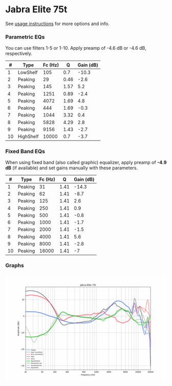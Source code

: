 # Jabra Elite 75t
See [usage instructions](https://github.com/jaakkopasanen/AutoEq#usage) for more options and info.

### Parametric EQs
You can use filters 1-5 or 1-10. Apply preamp of -4.6 dB or -4.6 dB, respectively.

|   # | Type      |   Fc (Hz) |    Q |   Gain (dB) |
|-----|-----------|-----------|------|-------------|
|   1 | LowShelf  |       105 | 0.7  |       -10.3 |
|   2 | Peaking   |        29 | 0.46 |        -2.6 |
|   3 | Peaking   |       145 | 1.57 |         5.2 |
|   4 | Peaking   |      1251 | 0.89 |        -2.4 |
|   5 | Peaking   |      4072 | 1.69 |         4.8 |
|   6 | Peaking   |       444 | 1.69 |        -0.3 |
|   7 | Peaking   |      1044 | 3.32 |         0.4 |
|   8 | Peaking   |      5828 | 4.29 |         2.8 |
|   9 | Peaking   |      9156 | 1.43 |        -2.7 |
|  10 | HighShelf |     10000 | 0.7  |        -3.7 |

### Fixed Band EQs
When using fixed band (also called graphic) equalizer, apply preamp of **-4.9 dB** (if available) and set gains manually with these parameters.

|   # | Type    |   Fc (Hz) |    Q |   Gain (dB) |
|-----|---------|-----------|------|-------------|
|   1 | Peaking |        31 | 1.41 |       -14.3 |
|   2 | Peaking |        62 | 1.41 |        -8.7 |
|   3 | Peaking |       125 | 1.41 |         2.6 |
|   4 | Peaking |       250 | 1.41 |         0.9 |
|   5 | Peaking |       500 | 1.41 |        -0.8 |
|   6 | Peaking |      1000 | 1.41 |        -1.7 |
|   7 | Peaking |      2000 | 1.41 |        -1.5 |
|   8 | Peaking |      4000 | 1.41 |         5.6 |
|   9 | Peaking |      8000 | 1.41 |        -2.8 |
|  10 | Peaking |     16000 | 1.41 |        -7   |

### Graphs
![](./Jabra%20Elite%2075t.png)
